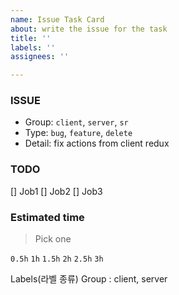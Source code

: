 ```yaml
---
name: Issue Task Card
about: write the issue for the task
title: ''
labels: ''
assignees: ''

---
```


### ISSUE
  - Group: `client`, `server`, `sr`
  - Type: `bug`, `feature`, `delete`
  - Detail: fix actions from client redux
### TODO
 [] Job1
 [] Job2
 [] Job3
### Estimated time
> Pick one

`0.5h`
`1h`
`1.5h`
`2h`
`2.5h`
`3h`

Labels(라벨 종류)
Group : client, server
